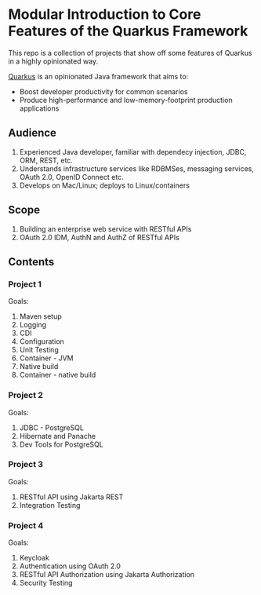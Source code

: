 # Modular Introduction to Core Features of the Quarkus Framework

This repo is a collection of projects that show off some features of Quarkus in a highly opinionated way.

[Quarkus](https://quarkus.io/about/) is an opinionated Java framework that aims to:

- Boost developer productivity for common scenarios
- Produce high-performance and low-memory-footprint production applications

## Audience

1. Experienced Java developer, familiar with dependecy injection, JDBC, ORM, REST, etc.
2. Understands infrastructure services like RDBMSes, messaging services, OAuth 2.0, OpenID Connect etc.
3. Develops on Mac/Linux; deploys to Linux/containers

## Scope

1. Building an enterprise web service with RESTful APIs
2. OAuth 2.0 IDM, AuthN and AuthZ of RESTful APIs

## Contents

### Project 1

Goals:

1. Maven setup
2. Logging
3. CDI
4. Configuration
5. Unit Testing
6. Container - JVM
7. Native build
8. Container - native build

### Project 2

Goals:

1. JDBC - PostgreSQL
2. Hibernate and Panache
3. Dev Tools for PostgreSQL

### Project 3

Goals:

1. RESTful API using Jakarta REST
2. Integration Testing

### Project 4

Goals:

1. Keycloak
2. Authentication using OAuth 2.0
3. RESTful API Authorization using Jakarta Authorization
4. Security Testing
